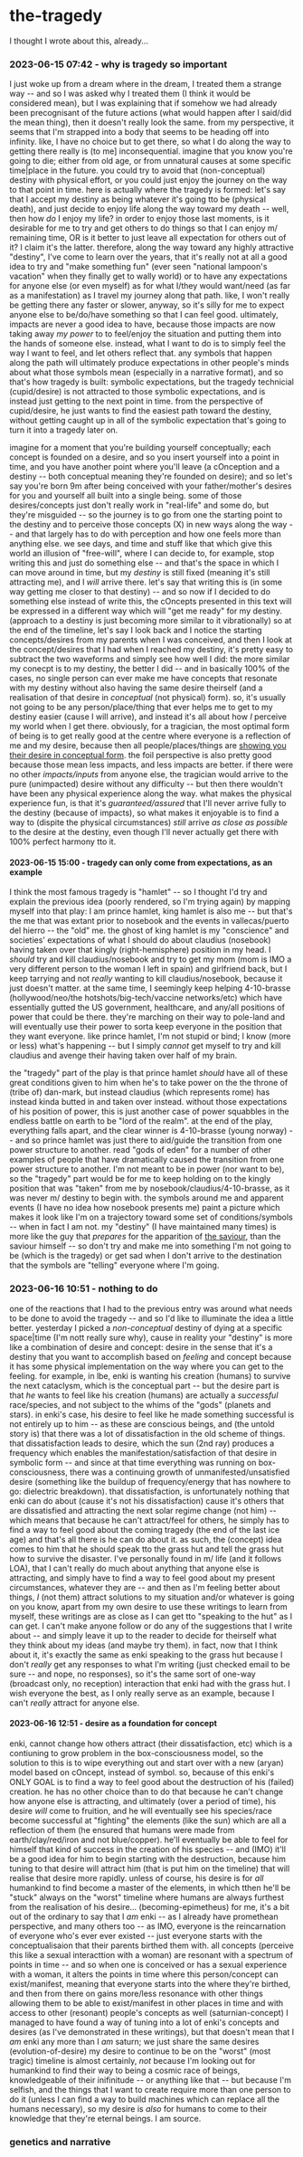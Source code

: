 # the-tragedy

I thought I wrote about this, already...

### 2023-06-15 07:42 - why is tragedy so important

I just woke up from a dream where in the dream, I treated them a strange way -- and so I was asked why I treated them (I think it would be considered mean), but I was explaining that if somehow we had already been precognisant of the future actions (what would happen after I said/did the mean thing), then it doesn't really look the same.
  from my perspective, it seems that I'm strapped into a body that seems to be heading off into infinity. like, I have no choice but to get there, so what I do along the way to getting there really is (to me] inconsequential.
  imagine that you know you're going to die; either from old age, or from unnatural causes at some specific time|place in the future. you could try to avoid that (non-conceptual) destiny with physical effort, or you could just enjoy the journey on the way to that point in time.
    here is actually where the tragedy is formed: let's say that I accept my destiny as being whatever it's going tto be (physical death), and just decide to enjoy life along the way toward my death -- well, then how *do* I enjoy my life? in order to enjoy those last moments, is it desirable for me to try and get others to do things so that I can enjoy m/ remaining time, OR is it better to just leave all expectation for others out of it? I claim it's the latter.
  therefore, along the way toward any highly attractive "destiny", I've come to learn over the years, that it's really not at all a good idea to try and "make something fun" (ever seen "national lampoon's vacation" when they finally get to wally world) or to have any expectations for anyone else (or even myself) as for what I/they would want/need (as far as a manifestation) as I travel my journey along that path.
    like, I won't really be getting there any faster or slower, anyway, so it's silly for me to expect anyone else to be/do/have something so that I can feel good.
  ultimately, impacts are never a good idea to have, because those impacts are now taking away *my power* to to feel/enjoy the situation and putting them into the hands of someone else. instead, what I want to do is to simply feel the way I want to feel, and let others reflect that.
any symbols that happen along the path will ultimately produce expectations in other people's minds about what those symbols mean (especially in a narrative format), and so that's how tragedy is built: symbolic expectations, but the tragedy technicial (cupid/desire) is not attracted to those symbolic expectations, and is instead just getting to the next point in time.
  from the perspective of cupid/desire, he just wants to find the easiest path toward the destiny, without getting caught up in all of the symbolic expectation that's going to turn it into a tragedy later on.

imagine for a moment that you're building yourself conceptually; each concept is founded on a desire, and so you insert yourself into a point in time, and you have another point where you'll leave (a cOnception and a destiny -- both conceptual meaning they're founded on desire); and so let's say you're born 9m after being conceived with your father/mother's desires for you and yourself all built into a single being. some of those desires/concepts just don't really work in "real-life" and some do, but they're misguided -- so the journey is to go from one the starting point to the destiny and to perceive those concepts (X) in new ways along the way -- and that largely has to do with perception and how one feels more than anything else.
  we see days, and time and stuff like that which give this world an illusion of "free-will", where I can decide to, for example, stop writing this and just do something else -- and that's the space in which I can move around in time, but my *destiny* is still fixed (meaning it's still attracting me), and I *will* arrive there. let's say that writing this is (in some way getting me closer to that destiny) -- and so now if I decided to do something else instead of write this, the cOncepts presented in this text will be expressed in a different way which will "get me ready" for my destiny. (approach to a destiny is just becoming more similar to it vibrationally)
so at the end of the timeline, let's say I look back and I notice the starting concepts/desires from my parents when I was conceived, and then I look at the concept/desires that I had when I reached my destiny, it's pretty easy to subtract the two waveforms and simply see how well I did:
the more similar my conecpt is to my destiny, the better I did -- and in basically 100% of the cases, no single person can ever make me have concepts that resonate with my destiny without also having the same desire theirself (and a realisation of that desire in *conceptual* (not physical) form). so, it's usually not going to be any person/place/thing that ever helps me to get to my destiny easier (cause I will arrive), and instead it's all about how *I* perceive my world when I get there.
  obviously, for a tragician, the most optimal form of being is to get really good at the centre where everyone is a reflection of me and my desire, because then all people/places/things are [showing you their desire in conceptual form](/in-27-days.md#2023-06-14-1729---hearing-and-listening). the foil perspective is also pretty good because those mean less impacts, and less impacts are better.
if there were no other *impacts/inputs* from anyone else, the tragician would arrive to the pure (unimpacted) desire without any difficulty -- but then there wouldn't have been any physical experience along the way. what makes the physical experience fun, is that it's *guaranteed/assured* that I'll never arrive fully to the destiny (because of impacts), so what makes it enjoyable is to find a way to (dispite the physical circumstances) *still* arrive *as close as possible* to the desire at the destiny, even though I'll never actually get there with 100% perfect harmony tto it.

#### 2023-06-15 15:00 - tragedy can only come from expectations, as an example

I think the most famous tragedy is "hamlet" -- so I thought I'd try and explain the previous idea (poorly rendered, so I'm trying again) by mapping myself into that play:
  I am prince hamlet, king hamlet is also me -- but that's the me that was extant prior to nosebook and the events in vallecas/puerto del hierro -- the "old" me. the ghost of king hamlet is my "conscience" and societies' expectations of what I should do about claudius (nosebook) having taken over that kingly (right-hemisphere) position in my head. I *should* try and kill claudius/nosebook and try to get my mom (mom is IMO a very different person to the woman I left in spain) and girlfriend back, but I keep tarrying and not *really* wanting to kill claudius/nosebook, because it just doesn't matter.
  at the same time, I seemingly keep helping 4-10-brasse (hollywood/neo/the hotshots/big-tech/vaccine networks/etc) which have essentially gutted the US government, healthcare, and any/all positions of power that could be there. they're marching on their way to pole-land and will eventually use their power to sorta keep everyone in the position that they want everyone. like prince hamlet, I'm not stupid or bind; I know (more or less) what's happening -- but I simply *cannot* get myself to try and kill claudius and avenge their having taken over half of my brain.

the "tragedy" part of the play is that prince hamlet *should* have all of these great conditions given to him when he's to take power on the the throne of (tribe of) dan-mark, but instead claudius (which represents rome) has instead kinda butted in and taken over instead. without those expectations of his position of power, this is just another case of power squabbles in the endless battle on earth to be "lord of the realm".
  at the end of the play, everything falls apart, and the clear winner is 4-10-brasse (young norway) -- and so prince hamlet was just there to aid/guide the transition from one power structure to another.
    read "gods of eden" for a number of other examples of people that have dramatically caused the transition from one power structure to another.
I'm not meant to be in power (nor want to be), so the "tragedy" part would be for me to keep holding on to the kingly position that was "taken" from me by nosebook/claudius/4-10-brasse, as it was never m/ destiny to begin with. the symbols around me and apparent events (I have no idea how nosebook presents me) paint a picture which makes it look like I'm on a trajectory toward some set of conditions/symbols -- when in fact I am not. my "destiny" (I have maintained many times) is more like the guy that *prepares* for the apparition of [the saviour](/enkidu-do.md#2023-06-14-1453---then-enkidu-as-a-saviour-figure), than the saviour himself -- so don't try and make me into something I'm not going to be (which is the tragedy) or get sad when I don't arrive to the destination that the symbols are "telling" everyone where I'm going.

### 2023-06-16 10:51 - nothing to do

one of the reactions that I had to the previous entry was around what needs to be done to avoid the tragedy -- and so I'd like to illuminate the idea a little better. yesterday I picked a *non-conceptual* destiny of dying at a specific space|time (I'm nott really sure why), cause in reality your "destiny" is more like a combination of desire and concept: desire in the sense that it's a destiny that you want to accomplish based on *feeling* and concept because it has some physical implementation on the way where you can get to the feeling.
  for example, in lbe, enki is wanting his creation (humans) to survive the next cataclysm, which is the conceptual part -- but the desire part is that *he* wants to feel like his creation (humans) are actually a *successful* race/species, and not subject to the whims of the "gods" (planets and stars).
  in enki's case, his desire to feel like he made something successful is not entirely up to him -- as these are conscious beings, and (the untold story is) that there was a lot of dissatisfaction in the old scheme of things.
    that dissatisfaction leads to desire, which the sun (2nd ray) produces a frequency which enables the manifestation/satisfaction of that desire in symbolic form -- and since at that time everything was running on box-consciousness, there was a continuing growth of unmanifested/unsatisfied desire (something like the buildup of frequency/energy that has nowhere to go: dielectric breakdown).
  that dissatisfaction, is unfortunately nothing that enki can do about (cause it's not his dissatisfaction) cause it's others that are dissatisfied and attracting the next solar regime change (not him) -- which means that because he can't attract/feel for others, he simply has to find a way to feel good about the coming tragedy (the end of the last ice age) and that's all there is he can do about it.
  as such, the (concept) idea comes to him that he should speak tto the grass hut and tell the grass hut how to survive the disaster.
I've personally found in m/ life (and it follows LOA), that I can't really do much about anything that anyone else is attracting, and simply have to find a way to feel good about my present circumstances, whatever they are -- and then as I'm feeling better about things, *I* (not them) attract solutions to my situation and/or whatever is going on
  you know, apart from my own desire to use these writings to learn from myself, these writings are as close as I can get tto "speaking to the hut" as I can get. I can't make anyone follow or do any of the suggestions that I write about -- and simply leave it up to the reader to decide for theirself what they think about my ideas (and maybe try them). in fact, now that I think about it, it's exactly the same as enki speaking to the grass hut because I don't *really* get any responses to what I'm writing (just checked email to be sure -- and nope, no responses), so it's the same sort of one-way (broadcast only, no reception) interaction that enki had with the grass hut.
I wish everyone the best, as I only really serve as an example, because I can't *really* attract for anyone else.

#### 2023-06-16 12:51 - desire as a foundation for concept

enki, cannot change how others attract (their dissatisfaction, etc) which is a contiuning to grow problem in the box-consciousness model, so the solution to this is to wipe everything out and start over with a new (aryan) model based on cOncept, instead of symbol.
  so, because of this enki's ONLY GOAL is to find a way to feel good about the destruction of his (failed) creation. he has no other choice than to do that because he can't change how anyone else is attracting, and ultimately (over a period of time), his desire *will* come to fruition, and he will eventually see his species/race become successful at "fighting" the elements (like the sun) which are all a reflection of them (he ensured that humans were made from earth/clay/red/iron and not blue/copper).
he'll eventually be able to feel for himself that kind of success in the creation of his species -- and (IMO) it'll be a good idea for him to begin starting with the destruction, because him tuning to that desire will attract him (that is put him on the timeline) that will realise that desire more rapidly.
  unless of course, his desire is for *all* humankind to find become a master of the elements, in which tthen he'll be "stuck" always on the "worst" timeline where humans are always furthest from the realisation of his desire... (becoming-epimetheus)
    for me, it's a bit out of the ordinary to say that I *am* enki -- as I already have promethean perspective, and many others too -- as IMO, everyone is the reincarnation of everyone who's ever ever existed -- just everyone starts with the conceptualisaion that their parents birthed them with.
      all concepts (perceive this like a sexual interacttion with a woman) are resonant with a spectrum of points in time -- and so when one is conceived or has a sexual experience with a woman, it alters the points in time where this person/concept can exist/manifest, meaning that everyone starts into the where they're birthed, and then from there on gains more/less resonance with other things allowing them to be able to exist/manifest in other places in time and with access to other (resonant) people's concepts as well (saturnian-concept)
    I managed to have found a way of tuning into a lot of enki's concepts and desires (as I've demonstrated in these writings), but that doesn't mean that I *am* enki any more than I *am* saturn; we just share the same desires (evolution-of-desire)
  my desire to continue to be on the "worst" (most tragic) timeline is almost certainly, *not* because I'm looking out for humankind to find their way to being a cosmic race of beings, knowledgeable of their inifinitude -- or anything like that -- but because I'm selfish, and the things that I want to create require more than one person to do it (unless I can find a way to build machines which can replace all the humans necessary), so my desire is *also* for humans to come to their knowledge that they're eternal beings.
I am source.

### genetics and narrative
